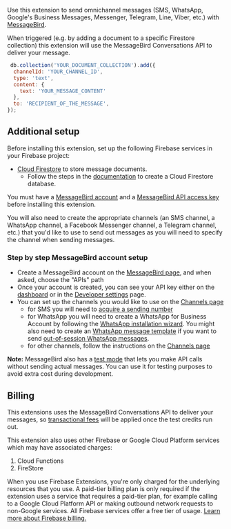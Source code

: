 Use this extension to send omnichannel messages (SMS, WhatsApp, Google's Business Messages, Messenger, Telegram, Line, Viber, etc.) with [MessageBird](https://messagebird.com/).

When triggered (e.g. by adding a document to a specific Firestore collection) this extension will use the MessageBird Conversations API to deliver your message.

```js
 db.collection('YOUR_DOCUMENT_COLLECTION').add({
  channelId: 'YOUR_CHANNEL_ID',
  type: 'text',
  content: {
    text: 'YOUR_MESSAGE_CONTENT'
  },
  to: 'RECIPIENT_OF_THE_MESSAGE',
});
```

## Additional setup

Before installing this extension, set up the following Firebase services in your Firebase project:

- [Cloud Firestore](https://firebase.google.com/docs/firestore) to store message documents.
  - Follow the steps in the [documentation](https://firebase.google.com/docs/firestore/quickstart#create) to create a Cloud Firestore database.

You must have a [MessageBird account](https://messagebird.com/en/) and a [MessageBird API access key](https://support.messagebird.com/hc/en-us/articles/360001853998-Creating-access-keys) before installing this extension.

You will also need to create the appropriate channels (an SMS channel, a WhatsApp channel, a Facebook Messenger channel, a Telegram channel, etc.) that you'd like to use to send out messages as you will need to specify the channel when sending messages.

### Step by step MessageBird account setup

- Create a MessageBird account on the [MessageBird page](https://dashboard.messagebird.com/en/sign-up?), and when asked, choose the "APIs" path
- Once your account is created, you can see your API key either on the [dashboard](https://dashboard.messagebird.com/) or in the [Developer settings](https://dashboard.messagebird.com/en/developers/access) page.
- You can set up the channels you would like to use on the [Channels page](https://dashboard.messagebird.com/en/channels)
  - for SMS you will need to [acquire a sending number](https://support.messagebird.com/hc/en-us/articles/208011689-Buy-a-Virtual-Mobile-Number-VMN-)
  - for WhatsApp you will need to create a WhatsApp for Business Account by following the [WhatsApp installation wizard](https://dashboard.messagebird.com/en/onboarding/wa-api/install-whatsapp). You might also need to create an [WhatsApp message template](https://dashboard.messagebird.com/en/whatsapp-template-manager/) if you want to send [out-of-session WhatsApp messages](https://support.messagebird.com/hc/en-us/articles/360004817257-What-is-the-difference-between-Message-Template-and-Template-Message-).
  - for other channels, follow the instructions on the [Channels page](https://dashboard.messagebird.com/en/channels)

**Note:** MessageBird also has a [test mode](https://support.messagebird.com/hc/en-us/articles/360000670709-What-is-the-difference-between-a-live-key-and-a-test-key-) that lets you make API calls without sending actual messages. You can use it for testing purposes to avoid extra cost during development.

## Billing

This extensions uses the MessageBird Conversations API to deliver your messages, so [transactional fees](https://messagebird.com/en/pricing/api) will be applied once the test credits run out.

This extension also uses other Firebase or Google Cloud Platform services which may have associated charges:

1. Cloud Functions
2. FireStore

When you use Firebase Extensions, you're only charged for the underlying resources that you use.
A paid-tier billing plan is only required if the extension uses a service that requires a paid-tier plan, for example calling to a Google Cloud Platform API or making outbound network requests to non-Google services. All Firebase services offer a free tier of usage. [Learn more about Firebase billing.](https://firebase.google.com/pricing)
